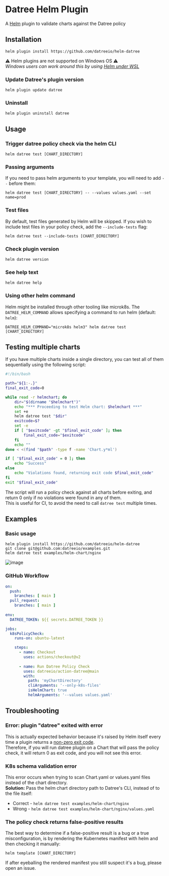# Datree Helm Plugin

A [Helm](https://www.datree.io/helm-chart) plugin to validate charts against the Datree policy  

## Installation
```
helm plugin install https://github.com/datreeio/helm-datree
```
⚠️ Helm plugins are not supported on Windows OS ⚠️  
_Windows users can work around this by using [Helm under WSL](https://github.com/helm/helm-2to3#for-windows-using-wsl)_
</br>

### Update Datree's plugin version
```
helm plugin update datree
```
### Uninstall
```
helm plugin uninstall datree
```

## Usage

### Trigger datree policy check via the helm CLI
```
helm datree test [CHART_DIRECTORY]
```

### Passing arguments
If you need to pass helm arguments to your template, you will need to add `--` before them:
```
helm datree test [CHART_DIRECTORY] -- --values values.yaml --set name=prod
```
### Test files
By default, test files generated by Helm will be skipped. If you wish to include test files in your policy check, add the `--include-tests` flag:
```
helm datree test --include-tests [CHART_DIRECTORY]
```

### Check plugin version
```
helm datree version
```

### See help text
```
helm datree help
```

### Using other helm command
Helm might be installed through other tooling like microk8s. The `DATREE_HELM_COMMAND` allows specifying a command to run helm (default: `helm`):
```
DATREE_HELM_COMMAND="microk8s helm3" helm datree test [CHART_DIRECTORY]
```

## Testing multiple charts

If you have multiple charts inside a single directory, you can test all of them sequentially using the following script:

```bash
#!/bin/bash

path="${1:-.}"
final_exit_code=0

while read -r helmchart; do
	dir="$(dirname "$helmchart")"
    echo "*** Proceeding to test Helm chart: $helmchart ***"
	set +e
	helm datree test "$dir"
	exitcode=$?
	set -e
	if [ "$exitcode" -gt "$final_exit_code" ]; then
        final_exit_code="$exitcode"
    fi
    echo ""
done < <(find "$path" -type f -name 'Chart.y*ml')

if [ "$final_exit_code" = 0 ]; then
    echo "Success"
else
    echo "Violations found, returning exit code $final_exit_code"
fi
exit "$final_exit_code"
```

The script will run a policy check against all charts before exiting, and return 0 only if no violations were found in any of them.  
This is useful for CI, to avoid the need to call `datree test` multiple times.  

## Examples

### Basic usage
```
helm plugin install https://github.com/datreeio/helm-datree
git clone git@github.com:datreeio/examples.git
helm datree test examples/helm-chart/nginx
```

![image](https://user-images.githubusercontent.com/19731161/131975552-b66a84f8-5aa9-4d70-a08e-aae97aa76116.png)

### GitHub Workflow
```yaml
on:
  push:
    branches: [ main ]
  pull_request:
    branches: [ main ]
    
env:
  DATREE_TOKEN: ${{ secrets.DATREE_TOKEN }} 

jobs:
  k8sPolicyCheck:
    runs-on: ubuntu-latest

    steps:
      - name: Checkout
        uses: actions/checkout@v2
        
      - name: Run Datree Policy Check
        uses: datreeio/action-datree@main
        with:
          path: 'myChartDirectory'
          cliArguments: '--only-k8s-files'
          isHelmChart: true
          helmArguments: '--values values.yaml'
```

## Troubleshooting

### Error: plugin "datree" exited with error
This is actually expected behavior because it's raised by Helm itself every time a plugin returns a [non-zero exit code](https://www.gnu.org/software/bash/manual/html_node/Exit-Status.html#:~:text=A%20non%2Dzero%20exit%20status,N%20as%20the%20exit%20status.).  
Therefore, if you will run datree plugin on a Chart that will pass the policy check, it will return 0 as exit code, and you will not see this error.

### K8s schema validation error
This error occurs when trying to scan Chart.yaml or values.yaml files instead of the chart directory.  
**Solution:** Pass the helm chart directory path to Datree's CLI, instead of to the file itself:  
* Correct - `helm datree test examples/helm-chart/nginx`
* Wrong - `helm datree test examples/helm-chart/nginx/values.yaml`

### The policy check returns false-positive results
The best way to determine if a false-positive result is a bug or a true misconfiguration, is by rendering the Kubernetes manifest with helm and then checking it manually:
```
helm template [CHART_DIRECTORY]
```
If after eyeballing the rendered manifest you still suspect it's a bug, please open an issue. 
